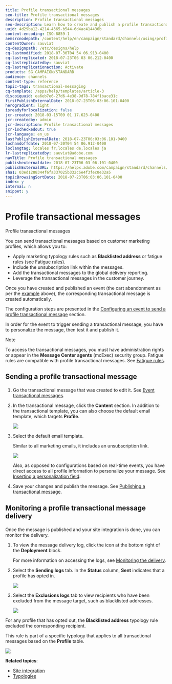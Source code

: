 ```yaml
---
title: Profile transactional messages
seo-title: Profile transactional messages
description: Profile transactional messages
seo-description: Learn how to create and publish a profile transactional message.
uuid: 4d29ba12-4214-4365-b544-6d4ac414436b
content-encoding: ISO-8859-1
aemsrcnodepath: /content/help/en/campaign/standard/channels/using/profile-transactional-messages
contentOwner: sauviat
cq-designpath: /etc/designs/help
cq-lastmodified: 2018-07-30T04 54 06.913-0400
cq-lastreplicated: 2018-07-23T06 03 06.212-0400
cq-lastreplicatedby: sauviat
cq-lastreplicationaction: Activate
products: SG_CAMPAIGN/STANDARD
audience: channels
content-type: reference
topic-tags: transactional-messaging
cq-template: /apps/help/templates/article-3
discoiquuid: ea6eb7e6-27d6-4e38-9d78-784f1bace31c
firstPublishExternalDate: 2018-07-23T06:03:06.101-0400
herogradient: light
isreadyforlocalization: false
jcr-created: 2018-03-15T09 01 17.623-0400
jcr-createdby: admin
jcr-description: Profile transactional messages
jcr-ischeckedout: true
jcr-language: en_us
lastPublishExternalDate: 2018-07-23T06:03:06.101-0400
lochandoffdate: 2018-07-30T04 54 06.912-0400
loclangtag: locales fr;locales de;locales ja
lr-lastreplicatedby: sauviat@adobe.com
navTitle: Profile transactional messages
publishexternaldate: 2018-07-23T06 03 06.101-0400
publishExternalURL: https://helpx.adobe.com/campaign/standard/channels/using/profile-transactional-messages.html
sha1: 03ed1288344f6fa337025b332c6e4f3fec0e32a5
topicBrowsingSortDate: 2018-07-23T06:03:06.101-0400
index: y
internal: n
snippet: y
---
```


# Profile transactional messages

Profile transactional messages

You can send transactional messages based on customer marketing profiles, which allows you to:

* Apply marketing typology rules such as **Blacklisted address** or fatigue rules (see [Fatigue rules](../../administration/using/fatigue-rules.md)).
* Include the unsubscription link within the messages.
* Add the transactional messages to the global delivery reporting.
* Leverage the transactional messages in the customer journey.

Once you have created and published an event (the cart abandonment as per the [example](../../channels/using/about-transactional-messaging.md#transactional-messaging-operating-principle) above), the corresponding transactional message is created automatically.

The configuration steps are presented in the [Configuring an event to send a profile transactional message](../../administration/using/configuring-transactional-messaging.md#use-case--configuring-an-event-to-send-a-transactional-message) section.

In order for the event to trigger sending a transactional message, you have to personalize the message, then test it and publish it.

>[!NOTE]
>
>To access the transactional messages, you must have administration rights or appear in the **Message Center agents** (mcExec) security group. Fatigue rules are compatible with profile transactional messages. See [Fatigue rules](../../administration/using/fatigue-rules.md).

## <p>Sending a profile transactional message</p>

1. Go the transactional message that was created to edit it. See [Event transactional messages](../../channels/using/event-transactional-messages.md).
1. In the transactional message, click the **Content** section. In addition to the transactional template, you can also choose the default email template, which targets **Profile**.

   ![](assets/message-center_marketing_templates.png)

1. Select the default email template.

   Similar to all marketing emails, it includes an unsubscription link.

   ![](assets/message-center_marketing_perso_unsubscription.png)

   Also, as opposed to configurations based on real-time events, you have direct access to all profile information to personalize your message. See [Inserting a personalization field](../../designing/using/inserting-a-personalization-field.md).

1. Save your changes and publish the message. See [Publishing a transactional message](../../channels/using/event-transactional-messages.md#publishing-a-transactional-message).

## <p>Monitoring a profile transactional message delivery</p>

Once the message is published and your site integration is done, you can monitor the delivery.

1. To view the message delivery log, click the icon at the bottom right of the **Deployment** block.

   For more information on accessing the logs, see [Monitoring the delivery](../../sending/using/monitoring-a-delivery.md).

1. Select the **Sending logs** tab. In the **Status** column, **Sent** indicates that a profile has opted in.

   ![](assets/message-center_marketing_sending_logs.png)

1. Select the **Exclusions logs** tab to view recipients who have been excluded from the message target, such as blacklisted addresses.

   ![](assets/message-center_marketing_exclusion_logs.png)

For any profile that has opted out, the **Blacklisted address** typology rule excluded the corresponding recipient.

This rule is part of a specific typology that applies to all transactional messages based on the **Profile** table.

![](assets/message-center_marketing_typology.png)

**Related topics**:

* [Site integration](../../administration/using/configuring-transactional-messaging.md#integrating-the-triggering-of-the-event-in-a-website)
* [Typologies](../../administration/using/about-typology-rules.md)

